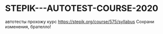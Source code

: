 # STEPIK---AUTOTEST-COURSE-2020
автотесты
прохожу курс https://stepik.org/course/575/syllabus
Сохрани изменения, брателло! 
